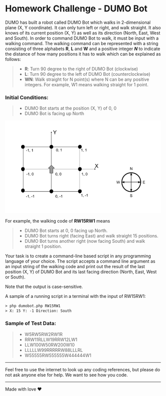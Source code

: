# Homework Challenge - DUMO Bot

DUMO has built a robot called DUMO Bot which walks in 2-dimensional plane (X, Y coordinate). It can only turn left or right, and walk straight. It also knows of its current position (X, Y) as well as its direction (North, East, West and South). In order to command DUMO Bot to walk, it must be input with a walking command. The walking command can be represented with a string consisting of three alphabets **R**, **L** and **W** and a positive integer **_N_** to indicate the distance of how many positions it has to walk which can be explained as follows:

> - **R**: Turn 90 degree to the right of DUMO Bot (clockwise)
> - **L**: Turn 90 degree to the left of DUMO Bot (counterclockwise)
> - **WN**: Walk straight for N point(s) where N can be any positive integers. For example, W1 means walking straight for 1 point.

### **Initial Conditions:**

> - DUMO Bot starts at the position (X, Y) of 0, 0
> - DUMO Bot is facing up North

![Bot diagram](bot-diagram.png)

For example, the walking code of **RW15RW1** means

> - DUMO Bot starts at 0, 0 facing up North.
> - DUMO Bot turns right (facing East) and walk straight 15 positions.
> - DUMO Bot turns another right (now facing South) and walk straight 1 position.

Your task is to create a command-line based script in any programming language of your choice. The script accepts a command line argument as an input string of the walking code and print out the result of the last position (X, Y) of DUMO Bot and its last facing direction (North, East, West or South).

Note that the output is case-sensitive.

A sample of a running script in a terminal with the input of RW15RW1:

```
> php dumobot.php RW15RW1
> X: 15 Y: -1 Direction: South
```

### **Sample of Test Data:**

> - W5RW5RW2RW1R
> - RRW11RLLW19RRW12LW1
> - LLW100W50RW200W10
> - LLLLLW99RRRRRW88LLLRL
> - W55555RW555555W444444W1

---

Feel free to use the internet to look up any coding references, but please do not ask anyone else for help. We want to see how you code.

---

Made with love ♥
